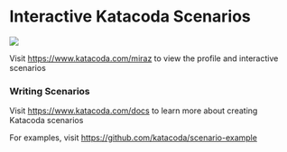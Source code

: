 # Interactive Katacoda Scenarios

[![](http://shields.katacoda.com/katacoda/miraz/count.svg)](https://www.katacoda.com/miraz "Get your profile on Katacoda.com")

Visit https://www.katacoda.com/miraz to view the profile and interactive scenarios

### Writing Scenarios
Visit https://www.katacoda.com/docs to learn more about creating Katacoda scenarios

For examples, visit https://github.com/katacoda/scenario-example
